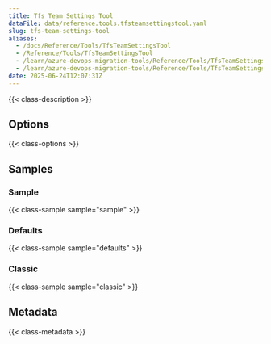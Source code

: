```yaml
---
title: Tfs Team Settings Tool
dataFile: data/reference.tools.tfsteamsettingstool.yaml
slug: tfs-team-settings-tool
aliases:
  - /docs/Reference/Tools/TfsTeamSettingsTool
  - /Reference/Tools/TfsTeamSettingsTool
  - /learn/azure-devops-migration-tools/Reference/Tools/TfsTeamSettingsTool
  - /learn/azure-devops-migration-tools/Reference/Tools/TfsTeamSettingsTool/index.md
date: 2025-06-24T12:07:31Z
---
```


{{< class-description >}}

## Options

{{< class-options >}}

## Samples

### Sample

{{< class-sample sample="sample" >}}

### Defaults

{{< class-sample sample="defaults" >}}

### Classic

{{< class-sample sample="classic" >}}

## Metadata

{{< class-metadata >}}
